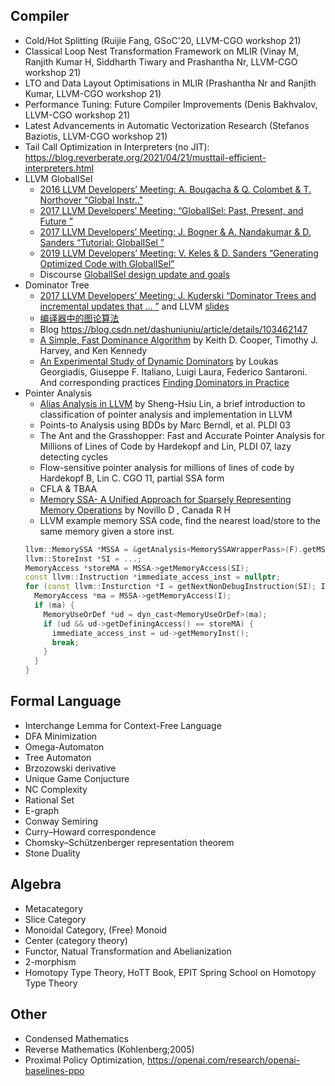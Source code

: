 
## Compiler

- Cold/Hot Splitting (Ruijie Fang, GSoC'20, LLVM-CGO workshop 21)
- Classical Loop Nest Transformation Framework on MLIR (Vinay M, Ranjith Kumar H, Siddharth Tiwary and Prashantha Nr, LLVM-CGO workshop 21)
- LTO and Data Layout Optimisations in MLIR (Prashantha Nr and Ranjith Kumar, LLVM-CGO workshop 21)
- Performance Tuning: Future Compiler Improvements (Denis Bakhvalov, LLVM-CGO workshop 21)
- Latest Advancements in Automatic Vectorization Research (Stefanos Baziotis, LLVM-CGO workshop 21)
- Tail Call Optimization in Interpreters (no JIT): https://blog.reverberate.org/2021/04/21/musttail-efficient-interpreters.html
- LLVM GlobalISel
  - [2016 LLVM Developers’ Meeting: A. Bougacha & Q. Colombet & T. Northover “Global Instr.."](https://www.youtube.com/watch?v=6tfb344A7w8&t=11s)
  - [2017 LLVM Developers’ Meeting: “GlobalISel: Past, Present, and Future ”](https://www.youtube.com/watch?v=McByO0QgqCY&t=845s)
  - [2017 LLVM Developers’ Meeting: J. Bogner & A. Nandakumar & D. Sanders “Tutorial: GlobalISel ”](https://www.youtube.com/watch?v=6tfb344A7w8&t=11s)
  - [2019 LLVM Developers’ Meeting: V. Keles & D. Sanders “Generating Optimized Code with GlobalISel”](https://www.youtube.com/watch?v=8427bl_7k1g)
  - Discourse [GlobalISel design update and goals](https://discourse.llvm.org/t/globalisel-design-update-and-goals/49276)
- Dominator Tree
  - [2017 LLVM Developers’ Meeting: J. Kuderski “Dominator Trees and incremental updates that ... ”](https://www.youtube.com/watch?v=bNV18Wy-J0U) and LLVM [slides](https://llvm.org/devmtg/2017-10/slides/Kuderski-Dominator_Trees.pdf)
  - [编译器中的图论算法](https://zhuanlan.zhihu.com/p/365912693)
  - Blog https://blog.csdn.net/dashuniuniu/article/details/103462147
  - [A Simple, Fast Dominance Algorithm](https://www.cs.rice.edu/~keith/EMBED/dom.pdf) by Keith D. Cooper, Timothy J. Harvey, and Ken Kennedy
  - [An Experimental Study of Dynamic Dominators](https://arxiv.org/pdf/1604.02711.pdf) by Loukas Georgiadis, Giuseppe F. Italiano, Luigi Laura, Federico Santaroni. And corresponding practices [Finding Dominators in Practice](https://renatowerneck.files.wordpress.com/2016/06/gwtta04-dominators.pdf)
- Pointer Analysis
  - [Alias Analysis in LLVM](https://www.cse.psu.edu/~gxt29/papers/ShengHsiuLin_thesis.pdf) by Sheng-Hsiu Lin, a brief introduction to classification of pointer analysis and implementation in LLVM
  - Points-to Analysis using BDDs by Marc Berndl, et al. PLDI 03
  - The Ant and the Grasshopper: Fast and Accurate Pointer Analysis for Millions of Lines of Code by Hardekopf and Lin, PLDI 07, lazy detecting cycles
  - Flow-sensitive pointer analysis for millions of lines of code by Hardekopf B, Lin C. CGO 11, partial SSA form
  - CFLA & TBAA
  - [Memory SSA- A Unified Approach for Sparsely Representing Memory Operations](https://www.airs.com/dnovillo/Papers/mem-ssa.pdf) by Novillo D , Canada R H
  - LLVM example memory SSA code, find the nearest load/store to the same memory given a store inst.
  ```cpp
  llvm::MemorySSA *MSSA = &getAnalysis<MemorySSAWrapperPass>(F).getMSSA();
  llvm::StoreInst *SI = ...;
  MemoryAccess *storeMA = MSSA->getMemoryAccess(SI);
  const llvm::Instruction *immediate_access_inst = nullptr;
  for (const llvm::Insturction *I = getNextNonDebugInstruction(SI); I; I = getNextNonDebugInstruction(I)) {
    MemoryAccess *ma = MSSA->getMemoryAccess(I);
    if (ma) {
      MemoryUseOrDef *ud = dyn_cast<MemoryUseOrDef>(ma);
      if (ud && ud->getDefiningAccess() == storeMA) {
        immediate_access_inst = ud->getMemoryInst();
        break;
      }
    }
  }
  ```

## Formal Language

- Interchange Lemma for Context-Free Language
- DFA Minimization
- Omega-Automaton
- Tree Automaton
- Brzozowski derivative
- Unique Game Conjucture
- NC Complexity
- Rational Set
- E-graph
- Conway Semiring
- Curry–Howard correspondence
- Chomsky–Schützenberger representation theorem
- Stone Duality

## Algebra

- Metacategory 
- Slice Category
- Monoidal Category, (Free) Monoid
- Center (category theory)
- Functor, Natual Transformation and Abelianization
- 2-morphism
- Homotopy Type Theory, HoTT Book, EPIT Spring School on Homotopy Type Theory

## Other

- Condensed Mathematics
- Reverse Mathematics (Kohlenberg;2005)
- Proximal Policy Optimization, https://openai.com/research/openai-baselines-ppo
